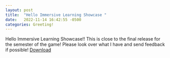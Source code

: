 ```yaml
---
layout: post
title:  "Hello Immersive Learning Showcase "
date:   2022-11-14 16:42:55 -0500
categories: Greeting!
---
```

Hello Immersive Learning Showcase!!
This is close to the final release for the semester of the game! Please look over what I have and send feedback if possible!
<a href="../../../../builds/build02.pdf">Download</a>

